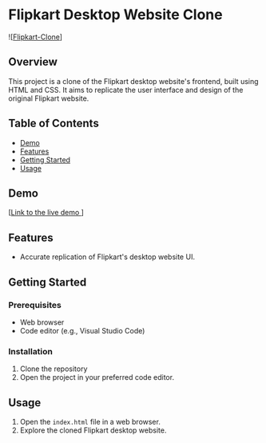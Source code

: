 # Flipkart Desktop Website Clone

![[Flipkart-Clone](https://github.com/SahilSingh3410/flipkart-clone/blob/main/website-img.jpeg)]

## Overview

This project is a clone of the Flipkart desktop website's frontend, built using HTML and CSS. It aims to replicate the user interface and design of the original Flipkart website.

## Table of Contents

- [Demo](#demo)
- [Features](#features)
- [Getting Started](#getting-started)
- [Usage](#usage)

## Demo

[[Link to the live demo ](https://sahilsingh3410.github.io/flipkart-clone/)]

## Features

- Accurate replication of Flipkart's desktop website UI.


## Getting Started

### Prerequisites

- Web browser
- Code editor (e.g., Visual Studio Code)

### Installation

1. Clone the repository
2. Open the project in your preferred code editor.

## Usage

1. Open the `index.html` file in a web browser.
2. Explore the cloned Flipkart desktop website.

